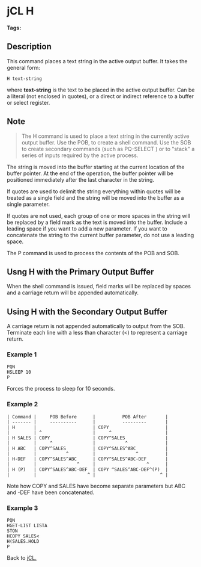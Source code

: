 # jCL H

<PageHeader /> 

**Tags:**
<badge text='secondary' vertical='middle' />
<badge text='primary' vertical='middle' />
<badge text='jcl' vertical='middle' />
<badge text='buffer' vertical='middle' />

## Description

This command places a text string in the active output buffer. It takes the general form:

```
H text-string
```

where **text-string** is the text to be placed in the active output buffer. Can be a literal (not enclosed in quotes), or a direct or indirect reference to a buffer or select register.

## Note

> The H command is used to place a text string in the currently active output buffer. Use the POB, to create a shell command. Use the SOB to create secondary commands (such as PQ-SELECT ) or to "stack" a series of inputs required by the active process.

The string is moved into the buffer starting at the current location of the buffer pointer. At the end of the operation, the buffer pointer will be positioned immediately after the last character in the string.

If quotes are used to delimit the string everything within quotes will be treated as a single field and the string will be moved into the buffer as a single parameter.

If quotes are not used, each group of one or more spaces in the string will be replaced by a field mark as the text is moved into the buffer. Include a leading space if you want to add a new parameter. If you want to concatenate the string to the current buffer parameter, do not use a leading space.

The P command is used to process the contents of the POB and SOB.

## Usng H with the Primary Output Buffer

When the shell command is issued, field marks will be replaced by spaces and a carriage return will be appended automatically.

## Using H with the Secondary Output Buffer  

A carriage return is not appended automatically to output from the SOB. Terminate each line with a less than character (&lt;) to represent a carriage return.

### Example 1

```
PQN
HSLEEP 10
P
```

Forces the process to sleep for 10 seconds.

### Example 2

```
| Command |     POB Before      |          POB After       |
| ------- |     ----------      |          ---------       |
| H       |                     | COPY                     |
|         | ^                   |     ^                    |
| H SALES | COPY                | COPY^SALES               |
|         |     ^               |           ^              |
| H ABC   | COPY^SALES          | COPY^SALES^ABC           |
|         |           ^         |               ^          |
| H-DEF   | COPY^SALES^ABC      | COPY^SALES^ABC-DEF       |
|         |               ^     |                   ^      |
| H (P)   | COPY^SALES^ABC-DEF  | COPY ^SALES^ABC-DEF^(P)  |
|         |                   ^ |                        ^ |
```

Note how COPY and SALES have become separate parameters but ABC and -DEF have been concatenated.

### Example 3

```
PQN
HGET-LIST LISTA
STON
HCOPY SALES<
H(SALES.HOLD
P
```

Back to [jCL.](./../README.md)
  
<PageFooter />